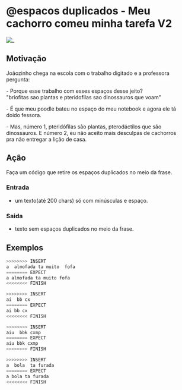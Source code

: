 # @espacos duplicados - Meu cachorro comeu minha tarefa V2

![_](cover.jpg)

## Motivação

Joãozinho chega na escola com o trabalho digitado e a professora  
pergunta:

\- Porque esse trabalho com esses espaços desse jeito?  
"briofitas sao plantas e pteridofilas  sao dinossauros que voam"

\- É que meu poodle bateu no espaço do meu notebook e agora ele tá  
doido fessora.  

\- Mas, número 1, pteridófilas são plantas, pterodáctilos que são  
dinossauros. E número 2, eu não aceito mais desculpas de cachorros  
pra não entregar a lição de casa.

## Ação

Faça um código que retire os espaços duplicados no meio da frase.

### Entrada

* um texto(até 200 chars) só com minúsculas e espaço.

### Saida

* texto sem espaços duplicados no meio da frase.

## Exemplos

``` py
>>>>>>>> INSERT
a  almofada ta muito  fofa
======== EXPECT
a almofada ta muito fofa
<<<<<<<< FINISH
```

```py
>>>>>>>> INSERT
ai  bb cx
======== EXPECT
ai bb cx
<<<<<<<< FINISH
```

```py
>>>>>>>> INSERT
aiu  bbk cxmp
======== EXPECT
aiu bbk cxmp
<<<<<<<< FINISH
```

```py
>>>>>>>> INSERT
a  bola  ta furada
======== EXPECT
a bola ta furada
<<<<<<<< FINISH
```
